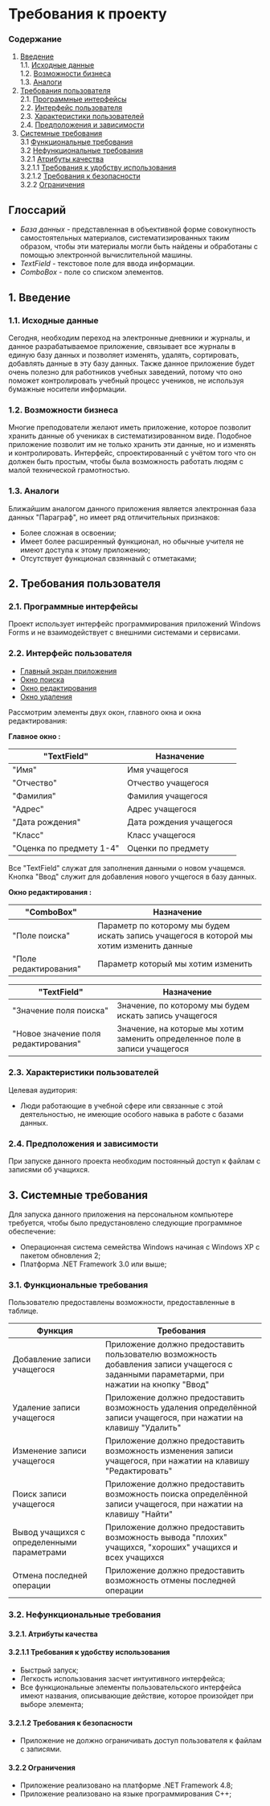 # Требования к проекту
### Содержание
1. [Введение](#1) <br>
  1.1. [Исходные данные](#1.1) <br>
  1.2. [Возможности бизнеса](#1.2) <br>
  1.3. [Аналоги](#1.3) <br>
2. [Требования пользователя](#2) <br>
  2.1. [Программные интерфейсы](#2.1) <br>
  2.2. [Интерфейс пользователя](#2.2) <br>
  2.3. [Характеристики пользователей](#2.3) <br>
  2.4. [Предположения и зависимости](#2.4) <br>
3. [Системные требования](#3) <br>
  3.1 [Функциональные требования](#3.1) <br>
  3.2 [Нефункциональные требования](#3.2) <br>
     3.2.1 [Атрибуты качества](#3.2.1) <br>
     3.2.1.1 [Требования к удобству использования](#3.2.1.1) <br>
     3.2.1.2 [Требования к безопасности](#3.2.1.2) <br>
     3.2.2 [Ограничения](#3.2.2) <br>

## Глоссарий

- *База данных* - представленная в объективной форме совокупность самостоятельных материалов, систематизированных таким образом, чтобы эти материалы могли быть найдены и обработаны с помощью электронной вычислительной машины.
- *TextField* - текстовое поле для ввода информации.
- *ComboBox* - поле со списком элементов.

## 1. Введение <a name="1"></a>
### 1.1. Исходные данные <a name="1.1"></a>

Сегодня, необходим переход на электронные дневники и журналы, и данное разрабатываемое приложение, связывает все журналы в единую базу данных и позволяет изменять, удалять, сортировать, добавлять данные в эту базу данных. Также данное приложение будет очень полезно для работников учебных заведений, потому что оно поможет контролировать учебный процесс учеников, не используя бумажные носители информации.

### 1.2. Возможности бизнеса <a name="1.2"></a>

Многие преподователи желают иметь приложение, которое позволит хранить данные об учениках в систематизированном виде. Подобное приложение позволит им не только хранить эти данные, но и изменять и контролировать. Интерфейс, спроектированный с учётом того что он должен быть простым, чтобы была возможность работать людям с малой технической грамотностью.

### 1.3. Аналоги <a name="1.3"></a>
Ближайшим аналогом данного приложения является электронная база данных "Параграф", но имеет ряд отличительных признаков:

- Более сложная в освоении;
- Имеет более расширенный функционал, но обычные учителя не имеют доступа к этому приложению;
- Отсутствует функционал свзяннаый с отметаками;

## 2. Требования пользователя <a name="2"></a>
### 2.1. Программные интерфейсы <a name="2.1"></a>
Проект использует интерфейс программирования приложений Windows Forms и не взаимодействует с внешними системами и сервисами.
### 2.2. Интерфейс пользователя <a name="2.2"></a>

- [Главный экран приложения](https://github.com/GoRunMaxim/StudentBase/blob/main/Documents/Mockups/Main%20Window.png)
- [Окно поиска](https://github.com/GoRunMaxim/StudentBase/blob/main/Documents/Mockups/Search%20Window.png)
- [Окно редактирования](https://github.com/GoRunMaxim/StudentBase/blob/main/Documents/Mockups/Edit%20Window.png)
- [Окно удаления](https://github.com/GoRunMaxim/StudentBase/blob/main/Documents/Mockups/Delete%20Window.png)

Рассмотрим элементы двух окон, главного окна и окна редактирования:

**Главное окно :**

"TextField" | Назначение
--- | ---
"Имя" | Имя учащегося
"Отчество" | Отчество учащегося
"Фамилия" | Фамилия учащегося
"Адрес" | Адрес учащегося
"Дата рождения" | Дата рождения учащегося
"Класс" | Класс учащегося
"Оценка по предмету 1-4" | Оценки по предмету

Все "TextField" служат для заполнения данными о новом учащемся.
Кнопка "Ввод" служит для добавления нового учщегося в базу данных.

**Окно редактирования :**

"ComboBox" | Назначение
--- | ---
"Поле поиска" | Параметр по которому мы будем искать запись учащегося в которой мы хотим изменить данные
"Поле редактирования" | Параметр который мы хотим изменить


"TextField" | Назначение
--- | ---
"Значение поля поиска" | Значение, по которому мы будем искать запись учащегося
"Новое значение поля редактирования" | Значение, на которые мы хотим заменить определенное поле в записи учащегося

### 2.3. Характеристики пользователей <a name="2.3"></a>
Целевая аудитория:
* Люди работающие в учебной сфере или связанные с этой деятельностью, не имеющие особого навыка в работе с базами данных.

### 2.4. Предположения и зависимости <a name="2.4"></a>
При запуске данного проекта необходим постоянный доступ к файлам с записями об учащихся.

## 3. Системные требования <a name="3"></a>
Для запуска данного приложения на персональном компьютере требуется, чтобы было предустановлено следующие программное обеспечение:

- Операционная система семейства Windows начиная с Windows XP с пакетом обновления 2;
- Платформа .NET Framework 3.0 или выше;

### 3.1. Функциональные требования <a name="3.1"></a>
Пользователю предоставлены возможности, предоставленные в таблице.

Функция | Требования
--- | ---
Добавление записи учащегося | Приложение должно предоставить пользователю возможность добавления записи учащегося с заданными параметарми, при нажатии на кнопку "Ввод"
Удаление записи учащегося | Приложение должно предоставить возможность удаления определённой записи учащегося, при нажатии на клавишу "Удалить"
Изменение записи учащегося | Приложение должно предоставить возможность изменения записи учащегося, при нажатии на клавишу "Редактировать"
Поиск записи учащегося | Приложение должно предоставить возможность поиска определённой записи учащегося, при нажатии на клавишу "Найти"
Вывод учащихся с определенными параметрами | Приложение должно предоставить возможность вывода "плохих" учащихся, "хороших" учащихся и всех учащихся
Отмена последней операции | Приложение должно предоставить возможность отмены последней операции

### 3.2. Нефункциональные требования <a name="3.2"></a>
#### 3.2.1. Атрибуты качества <a name="3.2.1"></a>
#### 3.2.1.1 Требования к удобству использования <a name="3.2.1.1"></a>

- Быстрый запуск;
- Легкость использования засчет интуитивного интерфейса;
- Все функциональные элементы пользовательского интерфейса имеют названия, описывающие действие, которое произойдет при выборе элемента;

#### 3.2.1.2 Требования к безопасности <a name="3.2.1.2"></a>

- Приложение не должно ограничивать доступ пользователя к файлам с записями.

#### 3.2.2 Ограничения <a name="3.2.2"></a>
 
 - Приложение реализовано на платформе .NET Framework 4.8;
 - Приложение реализовано на языке программирования C++;
 
